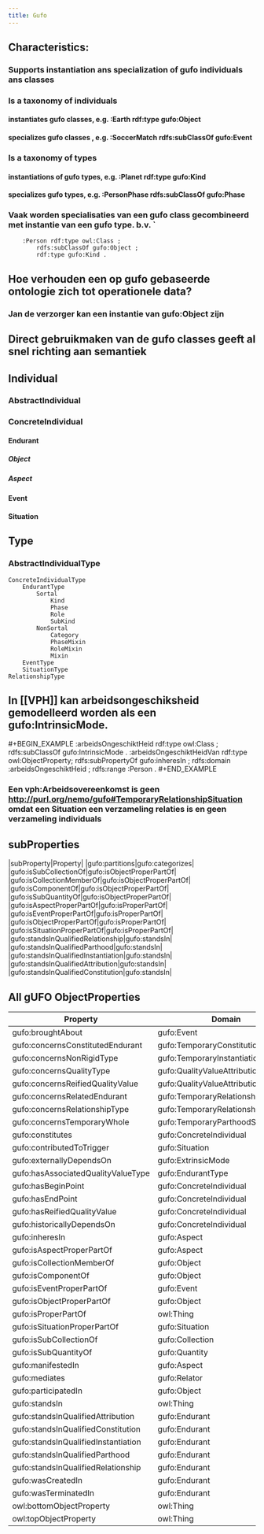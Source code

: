 ```yaml
---
title: Gufo
---
```


## Characteristics:
### Supports instantiation  ans specialization of gufo individuals ans classes
### Is a taxonomy of individuals
#### instantiates gufo classes, e.g. :Earth rdf:type gufo:Object
#### specializes gufo classes , e.g. :SoccerMatch rdfs:subClassOf gufo:Event
### Is a taxonomy of types
#### instantiations of gufo types, e.g. :Planet rdf:type gufo:Kind
#### specializes gufo types, e.g. :PersonPhase rdfs:subClassOf gufo:Phase
### Vaak worden specialisaties van een gufo class gecombineerd met instantie van een gufo type. b.v. `
        :Person rdf:type owl:Class ;
            rdfs:subClassOf gufo:Object ;
            rdf:type gufo:Kind .
## Hoe verhouden een op gufo gebaseerde ontologie zich tot operationele data?
### Jan de verzorger kan een instantie van gufo:Object zijn
## Direct gebruikmaken van de gufo classes geeft al snel richting aan semantiek
## Individual
### AbstractIndividual
### ConcreteIndividual
#### Endurant
##### Object
##### Aspect
#### Event
#### Situation
## Type
### AbstractIndividualType
    ConcreteIndividualType
        EndurantType
            Sortal
                Kind
                Phase
                Role
                SubKind
            NonSortal
                Category
                PhaseMixin
                RoleMixin
                Mixin
        EventType
        SituationType
    RelationshipType
## In [[VPH]] kan arbeidsongeschiksheid gemodelleerd worden als een gufo:IntrinsicMode.
#+BEGIN_EXAMPLE
:arbeidsOngeschiktHeid rdf:type owl:Class ;
    rdfs:subClassOf gufo:IntrinsicMode .
:arbeidsOngeschiktHeidVan rdf:type owl:ObjectProperty;
    rdfs:subPropertyOf gufo:inheresIn ;
    rdfs:domain :arbeidsOngeschiktHeid ;
    rdfs:range :Person .
#+END_EXAMPLE
### Een vph:Arbeidsovereenkomst is geen http://purl.org/nemo/gufo#TemporaryRelationshipSituation omdat een Situation een verzameling relaties is en geen verzameling individuals
## subProperties
|subProperty|Property|
|gufo:partitions|gufo:categorizes|
|gufo:isSubCollectionOf|gufo:isObjectProperPartOf|
|gufo:isCollectionMemberOf|gufo:isObjectProperPartOf|
|gufo:isComponentOf|gufo:isObjectProperPartOf|
|gufo:isSubQuantityOf|gufo:isObjectProperPartOf|
|gufo:isAspectProperPartOf|gufo:isProperPartOf|
|gufo:isEventProperPartOf|gufo:isProperPartOf|
|gufo:isObjectProperPartOf|gufo:isProperPartOf|
|gufo:isSituationProperPartOf|gufo:isProperPartOf|
|gufo:standsInQualifiedRelationship|gufo:standsIn|
|gufo:standsInQualifiedParthood|gufo:standsIn|
|gufo:standsInQualifiedInstantiation|gufo:standsIn|
|gufo:standsInQualifiedAttribution|gufo:standsIn|
|gufo:standsInQualifiedConstitution|gufo:standsIn|
## All gUFO ObjectProperties
|Property|Domain|Range|
|-------------------------------------|---------------------------------------|---------------------------------------|
| gufo:broughtAbout                   | gufo:Event                            | gufo:Situation                        |
| gufo:concernsConstitutedEndurant    | gufo:TemporaryConstitutionSituation   | gufo:Endurant                         |
| gufo:concernsNonRigidType           | gufo:TemporaryInstantiationSituation  | gufo:NonRigidType                     |
| gufo:concernsQualityType            | gufo:QualityValueAttributionSituation | gufo:EndurantType                     |
| gufo:concernsReifiedQualityValue    | gufo:QualityValueAttributionSituation | gufo:QualityValue                     |
| gufo:concernsRelatedEndurant        | gufo:TemporaryRelationshipSituation   | gufo:Endurant                         |
| gufo:concernsRelationshipType       | gufo:TemporaryRelationshipSituation   | gufo:RelationshipType                 |
| gufo:concernsTemporaryWhole         | gufo:TemporaryParthoodSituation       | gufo:Endurant                         |
| gufo:constitutes                    | gufo:ConcreteIndividual               | gufo:ConcreteIndividual               |
| gufo:contributedToTrigger           | gufo:Situation                        | gufo:Event                            |
| gufo:externallyDependsOn            | gufo:ExtrinsicMode                    | gufo:Endurant                         |
| gufo:hasAssociatedQualityValueType  | gufo:EndurantType                     | gufo:AbstractIndividualType           |
| gufo:hasBeginPoint                  | gufo:ConcreteIndividual               | time:Instant                          |
| gufo:hasEndPoint                    | gufo:ConcreteIndividual               | time:Instant                          |
| gufo:hasReifiedQualityValue         | gufo:ConcreteIndividual               | gufo:QualityValue                     |
| gufo:historicallyDependsOn          | gufo:ConcreteIndividual               | gufo:ConcreteIndividual               |
| gufo:inheresIn                      | gufo:Aspect                           | gufo:ConcreteIndividual               |
| gufo:isAspectProperPartOf           | gufo:Aspect                           | gufo:Aspect                           |
| gufo:isCollectionMemberOf           | gufo:Object                           | gufo:Collection                       |
| gufo:isComponentOf                  | gufo:Object                           | gufo:FunctionalComplex                |
| gufo:isEventProperPartOf            | gufo:Event                            | gufo:Event                            |
| gufo:isObjectProperPartOf           | gufo:Object                           | gufo:Object                           |
| gufo:isProperPartOf                 | owl:Thing                             | owl:Thing                             |
| gufo:isSituationProperPartOf        | gufo:Situation                        | gufo:Situation                        |
| gufo:isSubCollectionOf              | gufo:Collection                       | gufo:Collection                       |
| gufo:isSubQuantityOf                | gufo:Quantity                         | gufo:Quantity                         |
| gufo:manifestedIn                   | gufo:Aspect                           | gufo:Event                            |
| gufo:mediates                       | gufo:Relator                          | gufo:Endurant                         |
| gufo:participatedIn                 | gufo:Object                           | gufo:Event                            |
| gufo:standsIn                       | owl:Thing                             | gufo:Situation                        |
| gufo:standsInQualifiedAttribution   | gufo:Endurant                         | gufo:QualityValueAttributionSituation |
| gufo:standsInQualifiedConstitution  | gufo:Endurant                         | gufo:TemporaryConstitutionSituation   |
| gufo:standsInQualifiedInstantiation | gufo:Endurant                         | gufo:TemporaryInstantiationSituation  |
| gufo:standsInQualifiedParthood      | gufo:Endurant                         | gufo:TemporaryParthoodSituation       |
| gufo:standsInQualifiedRelationship  | gufo:Endurant                         | gufo:TemporaryRelationshipSituation   |
| gufo:wasCreatedIn                   | gufo:Endurant                         | gufo:Event                            |
| gufo:wasTerminatedIn                | gufo:Endurant                         | gufo:Event                            |
| owl:bottomObjectProperty            | owl:Thing                             | owl:Thing                             |
| owl:topObjectProperty               | owl:Thing                             | owl:Thing                             |
##
